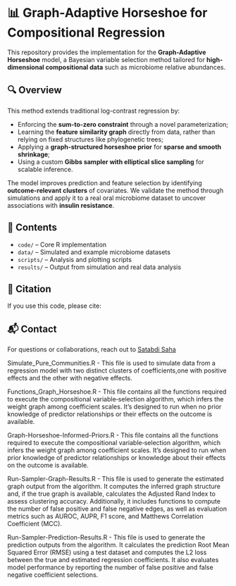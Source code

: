 # 📊 Graph-Adaptive Horseshoe for Compositional Regression

This repository provides the implementation for the **Graph-Adaptive Horseshoe** model, a Bayesian variable selection method tailored for **high-dimensional compositional data** such as microbiome relative abundances.

## 🔍 Overview

This method extends traditional log-contrast regression by:

- Enforcing the **sum-to-zero constraint** through a novel parameterization;
- Learning the **feature similarity graph** directly from data, rather than relying on fixed structures like phylogenetic trees;
- Applying a **graph-structured horseshoe prior** for **sparse and smooth shrinkage**;
- Using a custom **Gibbs sampler with elliptical slice sampling** for scalable inference.

The model improves prediction and feature selection by identifying **outcome-relevant clusters** of covariates. We validate the method through simulations and apply it to a real oral microbiome dataset to uncover associations with **insulin resistance**.

## 📂 Contents

- `code/` – Core R implementation
- `data/` – Simulated and example microbiome datasets
- `scripts/` – Analysis and plotting scripts
- `results/` – Output from simulation and real data analysis

## 📖 Citation

If you use this code, please cite:


## 📬 Contact

For questions or collaborations, reach out to [Satabdi Saha](mailto:ssaha1@mdanderson.org) 


Simulate_Pure_Communities.R - This file is used to simulate data from a regression model with two distinct clusters of coefficients,one with positive 
effects and the other with negative effects.

Functions_Graph_Horseshoe.R - This file contains all the functions required to execute the compositional variable‐selection algorithm, which infers 
the weight graph among coefficient scales. It’s designed to run when no prior knowledge of predictor relationships or their effects on the outcome 
is available.

Graph-Horseshoe-Informed-Priors.R - This file contains all the functions required to execute the compositional variable‐selection algorithm, which infers 
the weight graph among coefficient scales. It’s designed to run when prior knowledge of predictor relationships or knowledge about their effects on the 
outcome is available.

Run-Sampler-Graph-Results.R - This file is used to generate the estimated graph output from the algorithm. It computes the inferred graph structure and,
if the true graph is available, calculates the Adjusted Rand Index to assess clustering accuracy. Additionally, it includes functions to compute the
number of false positive and false negative edges, as well as evaluation metrics such as AUROC, AUPR, F1 score, and Matthews Correlation Coefficient (MCC).

Run-Sampler-Prediction-Results.R - This file is used to generate the prediction outputs from the algorithm. It calculates the prediction Root Mean Squared 
Error (RMSE) using a test dataset and computes the L2 loss between the true and estimated regression coefficients. It also evaluates model performance by 
reporting the number of false positive and false negative coefficient selections.

